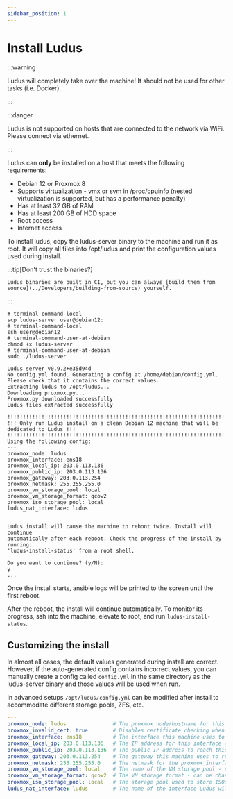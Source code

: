 ```yaml
---
sidebar_position: 1
---
```


# Install Ludus

:::warning

Ludus will completely take over the machine! It should not be used for other tasks (i.e. Docker).

:::

:::danger

Ludus is not supported on hosts that are connected to the network via WiFi. Please connect via ethernet.

:::

Ludus can **only** be installed on a host that meets the following requirements:

- Debian 12 or Proxmox 8
- Supports virtualization - vmx or svm in /proc/cpuinfo (nested virtualization is supported, but has a performance penalty)
- Has at least 32 GB of RAM
- Has at least 200 GB of HDD space
- Root access
- Internet access

To install ludus, copy the ludus-server binary to the machine and run it as root. It will copy all files into /opt/ludus and print the configuration
values used during install.

:::tip[Don't trust the binaries?]

    Ludus binaries are built in CI, but you can always [build them from source](../Developers/building-from-source) yourself.

:::

```shell-session
# terminal-command-local
scp ludus-server user@debian12:
# terminal-command-local
ssh user@debian12
# terminal-command-user-at-debian
chmod +x ludus-server
# terminal-command-user-at-debian
sudo ./ludus-server

Ludus server v0.9.2+e35d94d
No config.yml found. Generating a config at /home/debian/config.yml. Please check that it contains the correct values.
Extracting ludus to /opt/ludus...
Downloading proxmox.py...
Proxmox.py downloaded successfully
Ludus files extracted successfully

!!!!!!!!!!!!!!!!!!!!!!!!!!!!!!!!!!!!!!!!!!!!!!!!!!!!!!!!!!!!!!!!!!!!!!!!!!!!!!!!!!!!!!!!!!!
!!! Only run Ludus install on a clean Debian 12 machine that will be dedicated to Ludus !!!
!!!!!!!!!!!!!!!!!!!!!!!!!!!!!!!!!!!!!!!!!!!!!!!!!!!!!!!!!!!!!!!!!!!!!!!!!!!!!!!!!!!!!!!!!!!
Using the following config:
---
proxmox_node: ludus
proxmox_interface: ens18
proxmox_local_ip: 203.0.113.136
proxmox_public_ip: 203.0.113.136
proxmox_gateway: 203.0.113.254
proxmox_netmask: 255.255.255.0
proxmox_vm_storage_pool: local
proxmox_vm_storage_format: qcow2
proxmox_iso_storage_pool: local
ludus_nat_interface: ludus


Ludus install will cause the machine to reboot twice. Install will continue
automatically after each reboot. Check the progress of the install by running:
'ludus-install-status' from a root shell.

Do you want to continue? (y/N):
y
...
```

Once the install starts, ansible logs will be printed to the screen until the first reboot.

After the reboot, the install will continue automatically. To monitor its progress, ssh into
the machine, elevate to root, and run `ludus-install-status`.

## Customizing the install

In almost all cases, the default values generated during install are correct. However, if the auto-generated
config contains incorrect values, you can manually create a config called `config.yml` in the same
directory as the ludus-server binary and those values will be used when run.

In advanced setups `/opt/ludus/config.yml` can be modified after install to accommodate different storage pools,
ZFS, etc.


```yaml title="/opt/ludus/config.yml"
---
proxmox_node: ludus               # The proxmox node/hostname for this machine
proxmox_invalid_cert: true        # Disables certificate checking when using the Proxmox API (default true because of the self signed certificates)
proxmox_interface: ens18          # The interface this machine uses to communicate to the internet
proxmox_local_ip: 203.0.113.136   # The IP address for this interface (will be set statically)
proxmox_public_ip: 203.0.113.136  # The public IP address to reach this machine (for use in cloud/NAT environments)
proxmox_gateway: 203.0.113.254    # The gateway this machine uses to reach the internet
proxmox_netmask: 255.255.255.0    # The netmask for the proxmox_interface
proxmox_vm_storage_pool: local    # The name of the VM storage pool - can be changed after install for custom pools
proxmox_vm_storage_format: qcow2  # The VM storage format - can be changed after install (i.e. raw)
proxmox_iso_storage_pool: local   # The storage pool used to store ISOs as they are downloaded for templates - can be changed after install
ludus_nat_interface: ludus        # The name of the interface Ludus will create on the proxmox host that Ludus will use as the "WAN" for range routers
```